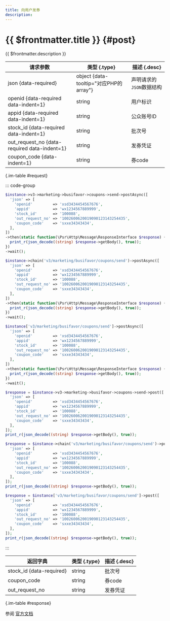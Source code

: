 ```yaml
---
title: 向用户发券
description: 
---
```


# {{ $frontmatter.title }} {#post}

{{ $frontmatter.description }}

| 请求参数 | 类型 {.type} | 描述 {.desc}
| --- | --- | ---
| json {data-required} | object {data-tooltip="对应PHP的array"} | 声明请求的`JSON`数据结构
| openid {data-required data-indent=1} | string | 用户标识
| appid {data-required data-indent=1} | string | 公众账号ID
| stock_id {data-required data-indent=1} | string | 批次号
| out_request_no {data-required data-indent=1} | string | 发券凭证
| coupon_code {data-indent=1} | string | 券code

{.im-table #request}

::: code-group

```php [异步纯链式]
$instance->v3->marketing->busifavor->coupons->send->postAsync([
  'json' => [
    'openid'         => 'xsd3434454567676',
    'appid'          => 'wx1234567889999',
    'stock_id'       => '100088',
    'out_request_no' => '1002600620019090123143254435',
    'coupon_code'    => 'sxxe34343434',
  ],
])
->then(static function(\Psr\Http\Message\ResponseInterface $response) {
  print_r(json_decode((string) $response->getBody(), true));
})
->wait();
```

```php [异步声明式]
$instance->chain('v3/marketing/busifavor/coupons/send')->postAsync([
  'json' => [
    'openid'         => 'xsd3434454567676',
    'appid'          => 'wx1234567889999',
    'stock_id'       => '100088',
    'out_request_no' => '1002600620019090123143254435',
    'coupon_code'    => 'sxxe34343434',
  ],
])
->then(static function(\Psr\Http\Message\ResponseInterface $response) {
  print_r(json_decode((string) $response->getBody(), true));
})
->wait();
```

```php [异步属性式]
$instance['v3/marketing/busifavor/coupons/send']->postAsync([
  'json' => [
    'openid'         => 'xsd3434454567676',
    'appid'          => 'wx1234567889999',
    'stock_id'       => '100088',
    'out_request_no' => '1002600620019090123143254435',
    'coupon_code'    => 'sxxe34343434',
  ],
])
->then(static function(\Psr\Http\Message\ResponseInterface $response) {
  print_r(json_decode((string) $response->getBody(), true));
})
->wait();
```

```php [同步纯链式]
$response = $instance->v3->marketing->busifavor->coupons->send->post([
  'json' => [
    'openid'         => 'xsd3434454567676',
    'appid'          => 'wx1234567889999',
    'stock_id'       => '100088',
    'out_request_no' => '1002600620019090123143254435',
    'coupon_code'    => 'sxxe34343434',
  ],
]);
print_r(json_decode((string) $response->getBody(), true));
```

```php [同步声明式]
$response = $instance->chain('v3/marketing/busifavor/coupons/send')->post([
  'json' => [
    'openid'         => 'xsd3434454567676',
    'appid'          => 'wx1234567889999',
    'stock_id'       => '100088',
    'out_request_no' => '1002600620019090123143254435',
    'coupon_code'    => 'sxxe34343434',
  ],
]);
print_r(json_decode((string) $response->getBody(), true));
```

```php [同步属性式]
$response = $instance['v3/marketing/busifavor/coupons/send']->post([
  'json' => [
    'openid'         => 'xsd3434454567676',
    'appid'          => 'wx1234567889999',
    'stock_id'       => '100088',
    'out_request_no' => '1002600620019090123143254435',
    'coupon_code'    => 'sxxe34343434',
  ],
]);
print_r(json_decode((string) $response->getBody(), true));
```

:::

| 返回字典 | 类型 {.type} | 描述 {.desc}
| --- | --- | ---
| stock_id {data-required} | string | 批次号
| coupon_code | string | 券code
| out_request_no | string | 发券凭证

{.im-table #response}

参阅 [官方文档](https://pay.weixin.qq.com/docs/merchant/products/merchant-exclusive-coupon/introduction.html)
